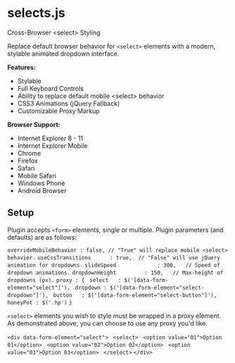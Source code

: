 selects.js
==========

Cross-Browser &lt;select> Styling

Replace default browser behavior for `<select>` elements with a modern, stylable animated dropdown interface.

**Features:**

* Stylable
* Full Keyboard Controls
* Ability to replace default mobile &lt;select> behavior
* CSS3 Animations (jQuery Fallback)
* Customizable Proxy Markup

**Browser Support:**

* Internet Explorer 8 - 11
* Internet Explorer Mobile
* Chrome
* Firefox
* Safari
* Mobile Safari
* Windows Phone
* Android Browser

Setup
-----

Plugin accepts `<form>` elements, single or multiple. Plugin parameters (and defaults) are as follows:

`overrideMobileBehavior : false, // "True" will replace mobile <select> behavior.`
`useCssTransitions      : true,  // "False" will use jQuery animation for dropdowns.` 
`slideSpeed             : 300,   // Speed of dropdown animations.`
`dropdownHeight         : 150,   // Max-height of dropdowns (px).`
`proxy : {`
` select   : $('[data-form-element="select"]'),`
` dropdown : $('[data-form-element="select-dropdown"]'),`
` button   : $('[data-form-element="select-button"]'),`
` honeyPot : $('.hp')`
`}`

`<select>` elements you wish to style must be wrapped in a proxy element. As demonstrated above, you can choose to use any proxy you'd like.  

`<div data-form-element="select">`
` <select>`
` <option value="01">Option 01</option>`
` <option value="02">Option 02</option>`
` <option value="03">Option 03</option>`
` </select>`
`</div>`





